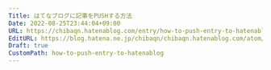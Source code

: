 ```yaml
---
Title: はてなブログに記事をPUSHする方法
Date: 2022-08-25T23:44:04+09:00
URL: https://chibaqn.hatenablog.com/entry/how-to-push-entry-to-hatenablog
EditURL: https://blog.hatena.ne.jp/chibaqn/chibaqn.hatenablog.com/atom/entry/4207112889911937588
Draft: true
CustomPath: how-to-push-entry-to-hatenablog
---
```


